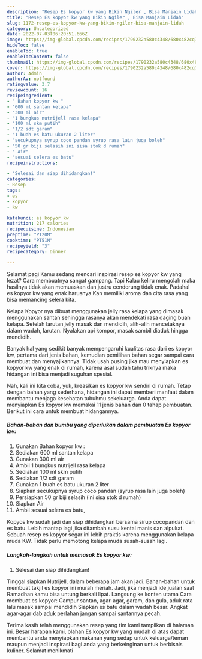 ```yaml
---
description: "Resep Es kopyor kw yang Bikin Ngiler , Bisa Manjain Lidah"
title: "Resep Es kopyor kw yang Bikin Ngiler , Bisa Manjain Lidah"
slug: 1172-resep-es-kopyor-kw-yang-bikin-ngiler-bisa-manjain-lidah
category: Uncategorized
date: 2022-07-03T06:20:51.666Z
image: https://img-global.cpcdn.com/recipes/1790232a580c4348/680x482cq70/es-kopyor-kw-foto-resep-utama.jpg
hideToc: false
enableToc: true
enableTocContent: false
thumbnail: https://img-global.cpcdn.com/recipes/1790232a580c4348/680x482cq70/es-kopyor-kw-foto-resep-utama.jpg
cover: https://img-global.cpcdn.com/recipes/1790232a580c4348/680x482cq70/es-kopyor-kw-foto-resep-utama.jpg
author: Admin
authorAv: notfound
ratingvalue: 3.7
reviewcount: 16
recipeingredient:
- " Bahan kopyor kw "
- "600 ml santan kelapa"
- "300 ml air"
- "1 bungkus nutrijell rasa kelapa"
- "100 ml skm putih"
- "1/2 sdt garam"
- "1 buah es batu ukuran 2 liter"
- "secukupnya syrup coco pandan syrup rasa lain juga boleh"
- "50 gr biji selasih ini sisa stok d rumah"
- " Air"
- "sesuai selera es batu"
recipeinstructions:

- "Selesai dan siap dihidangkan!"
categories:
- Resep
tags:
- es
- kopyor
- kw

katakunci: es kopyor kw 
nutrition: 217 calories
recipecuisine: Indonesian
preptime: "PT20M"
cooktime: "PT51M"
recipeyield: "3"
recipecategory: Dinner

---
```



Selamat pagi Kamu sedang mencari inspirasi resep es kopyor kw yang lezat? Cara membuatnya sangat gampang. Tapi Kalau keliru mengolah maka hasilnya tidak akan memuaskan dan justru cenderung tidak enak. Padahal es kopyor kw yang enak harusnya Kan memiliki aroma dan cita rasa yang bisa memancing selera kita.


Kelapa Kopyor nya dibuat menggunakan jelly rasa kelapa yang dimasak menggunakan santan sehingga rasanya akan mendekati rasa daging buah kelapa. Setelah larutan jelly masak dan mendidih, alih-alih mencetaknya dalam wadah, larutan. Nyalakan api kompor, masak sambil diaduk hingga mendidih.

Banyak hal yang sedikit banyak mempengaruhi kualitas rasa dari es kopyor kw, pertama dari jenis bahan, kemudian pemilihan bahan segar sampai cara membuat dan menyajikannya. Tidak usah pusing jika mau menyiapkan es kopyor kw yang enak di rumah, karena asal sudah tahu triknya maka hidangan ini bisa menjadi suguhan spesial.


Nah, kali ini kita coba, yuk, kreasikan es kopyor kw sendiri di rumah. Tetap dengan bahan yang sederhana, hidangan ini dapat memberi manfaat dalam membantu menjaga kesehatan tubuhmu sekeluarga. Anda dapat menyiapkan Es kopyor kw memakai 11 jenis bahan dan 0 tahap pembuatan. Berikut ini cara untuk membuat hidangannya.

<!--inarticleads1-->

##### Bahan-bahan dan bumbu yang diperlukan dalam pembuatan Es kopyor kw:

1. Gunakan  Bahan kopyor kw :
1. Sediakan 600 ml santan kelapa
1. Gunakan 300 ml air
1. Ambil 1 bungkus nutrijell rasa kelapa
1. Sediakan 100 ml skm putih
1. Sediakan 1/2 sdt garam
1. Gunakan 1 buah es batu ukuran 2 liter
1. Siapkan secukupnya syrup coco pandan (syrup rasa lain juga boleh)
1. Persiapkan 50 gr biji selasih (ini sisa stok d rumah)
1. Siapkan  Air
1. Ambil sesuai selera es batu,


Kopyos kw sudah jadi dan siap dihidangkan bersama sirup cocopandan dan es batu. Lebih mantap lagi jika ditambah susu kental manis dan alpukat. Sebuah resep es kopyor segar ini lebih praktis karena menggunakan kelapa muda KW. Tidak perlu memotong kelapa muda susah-susah lagi. 

<!--inarticleads2-->

##### Langkah-langkah untuk memasak Es kopyor kw:


1. Selesai dan siap dihidangkan!

Tinggal siapkan Nutrijell, dalam beberapa jam akan jadi. Bahan-bahan untuk membuat takjil es kopyor ini murah meriah. Jadi, jika menjadi ide jualan saat Ramadhan kamu bisa untung berkali lipat. Langsung ke konten utama Cara membuat es kopyor: Campur santan, agar-agar, garam, dan gula, aduk rata lalu masak sampai mendidih Siapkan es batu dalam wadah besar. Angkat agar-agar dab aduk perlahan jangan sampai santannya pecah. 

Terima kasih telah menggunakan resep yang tim kami tampilkan di halaman ini. Besar harapan kami, olahan Es kopyor kw yang mudah di atas dapat membantu anda menyiapkan makanan yang sedap untuk keluarga/teman maupun menjadi inspirasi bagi anda yang berkeinginan untuk berbisnis kuliner. Selamat menikmati
